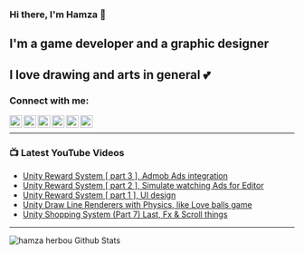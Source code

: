 
### Hi there, I'm Hamza 👋

## I'm a game developer and a graphic designer
## I love drawing and arts in general 💕

### Connect with me:

[<img align="left" alt="Hamza Herbou | YouTube" width="22px" src="https://cdn.jsdelivr.net/npm/simple-icons@v3/icons/youtube.svg" />][youtube]
[<img align="left" alt="Hamza Herbou | LinkedIn" width="22px" src="https://cdn.jsdelivr.net/npm/simple-icons@v3/icons/linkedin.svg" />][linkedin]
[<img align="left" alt="Hamza Herbou | Instagram" width="22px" src="https://cdn.jsdelivr.net/npm/simple-icons@v3/icons/instagram.svg" />][instagram]
[<img align="left" alt="Hamza Herbou | Facebook" width="22px" src="https://cdn.jsdelivr.net/npm/simple-icons@v3/icons/facebook.svg" />][facebook]
[<img align="left" alt="Hamza Herbou | Dribbble" width="22px" src="https://cdn.jsdelivr.net/npm/simple-icons@v3/icons/dribbble.svg" />][dribbble]
[<img align="left" alt="Hamza Herbou | Behance" width="22px" src="https://cdn.jsdelivr.net/npm/simple-icons@v3/icons/behance.svg" />][behance]

<br />

---

### 📺 Latest YouTube Videos
<!-- YOUTUBE:START -->
- [Unity Reward System [ part 3 ], Admob Ads integration](https://www.youtube.com/watch?v=upBMDFzEUPw)
- [Unity Reward System [ part 2 ], Simulate watching Ads for Editor](https://www.youtube.com/watch?v=96yqm0xyVhU)
- [Unity Reward System [ part 1 ], UI design](https://www.youtube.com/watch?v=-ck6idM3htY)
- [Unity Draw Line Renderers with Physics, like Love balls game](https://www.youtube.com/watch?v=KojYeZwEPyQ)
- [Unity Shopping System (Part 7) Last, Fx & Scroll things](https://www.youtube.com/watch?v=-W2VR2fGYKE)
<!-- YOUTUBE:END -->

---

<img align="left" alt="hamza herbou Github Stats" src="https://github-readme-stats.vercel.app/api?username=herbou&show_icons=true&hide_border=true" />

[youtube]: https://youtube.com/hamza-herbou
[instagram]: https://instagram.com/hamza_herbou
[linkedin]: https://www.linkedin.com/in/hamza-herbou-a39955152/
[facebook]: https://facebook.com/h.nexus.h
[dribbble]: https://dribbble.com/herbou
[behance]: https://behance.net/hamza_herbou
